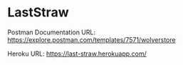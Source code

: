 # LastStraw

Postman Documentation URL: https://explore.postman.com/templates/7571/wolverstore

Heroku URL: https://last-straw.herokuapp.com/
